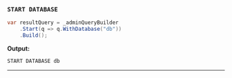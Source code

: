 ### `START DATABASE`
```csharp
var resultQuery = _adminQueryBuilder
    .Start(q => q.WithDatabase("db"))
    .Build();
```
**Output:**
```cypher
START DATABASE db
```
------
